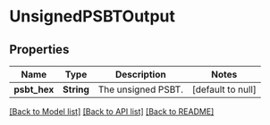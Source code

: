 # UnsignedPSBTOutput
## Properties

| Name | Type | Description | Notes |
|------------ | ------------- | ------------- | -------------|
| **psbt\_hex** | **String** | The unsigned PSBT. | [default to null] |

[[Back to Model list]](../README.md#documentation-for-models) [[Back to API list]](../README.md#documentation-for-api-endpoints) [[Back to README]](../README.md)

